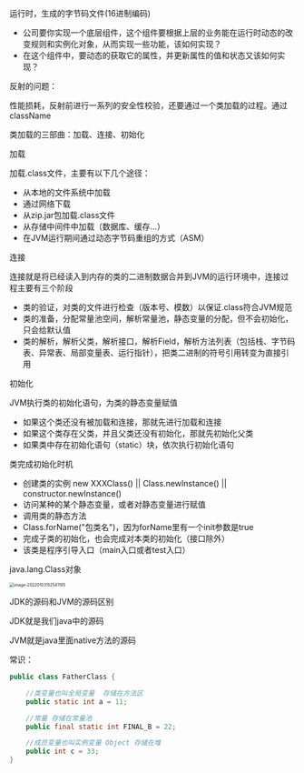 运行时，生成的字节码文件(16进制编码)



* 公司要你实现一个底层组件，这个组件要根据上层的业务能在运行时动态的改变规则和实例化对象，从而实现一些功能，该如何实现？
* 在这个组件中，要动态的获取它的属性，并更新属性的值和状态又该如何实现？



反射的问题：

​	性能损耗，反射前进行一系列的安全性校验，还要通过一个类加载的过程。通过className



类加载的三部曲：加载、连接、初始化

加载

加载.class文件，主要有以下几个途径：

* 从本地的文件系统中加载
* 通过网络下载
* 从zip.jar包加载.class文件
* 从存储中间件中加载（数据库、缓存...）
* 在JVM运行期间通过动态字节码重组的方式（ASM）



连接

连接就是将已经读入到内存的类的二进制数据合并到JVM的运行环境中，连接过程主要有三个阶段

* 类的验证，对类的文件进行检查（版本号、模数）以保证.class符合JVM规范
* 类的准备，分配常量池空间，解析常量池，静态变量的分配，但不会初始化，只会给默认值
* 类的解析，解析父类，解析接口，解析Field，解析方法列表（包括栈、字节码表、异常表、局部变量表、运行指针），把类二进制的符号引用转变为直接引用



初始化

JVM执行类的初始化语句，为类的静态变量赋值

* 如果这个类还没有被加载和连接，那就先进行加载和连接
* 如果这个类存在父类，并且父类还没有初始化，那就先初始化父类
* 如果类中存在初始化语句（static）块，依次执行初始化语句



类完成初始化时机

* 创建类的实例 new XXXClass() || Class.newInstance() || constructor.newInstance()
* 访问某种的某个静态变量，或者对静态变量进行赋值
* 调用类的静态方法
* Class.forName("包类名")，因为forName里有一个init参数是true
* 完成子类的初始化，也会完成对本类的初始化（接口除外）
* 该类是程序引导入口（main入口或者test入口）



java.lang.Class对象

 <img src="/Users/yangli/Library/Application Support/typora-user-images/image-20220103152541195.png" alt="image-20220103152541195" style="zoom:50%;" />



JDK的源码和JVM的源码区别

JDK就是我们java中的源码

JVM就是java里面native方法的源码





常识：

```java
public class FatherClass {

    //类变量也叫全局变量  存储在方法区
    public static int a = 11;

    //常量 存储在常量池
    public final static int FINAL_B = 22;

    //成员变量也叫实例变量 Object 存储在堆
    public int c = 33;
}
```

